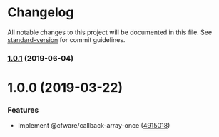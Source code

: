 # Changelog

All notable changes to this project will be documented in this file. See [standard-version](https://github.com/conventional-changelog/standard-version) for commit guidelines.

### [1.0.1](https://github.com/cfware/callback-array-once/compare/v1.0.0...v1.0.1) (2019-06-04)



# 1.0.0 (2019-03-22)


### Features

* Implement @cfware/callback-array-once ([4915018](https://github.com/cfware/callback-array-once/commit/4915018))
